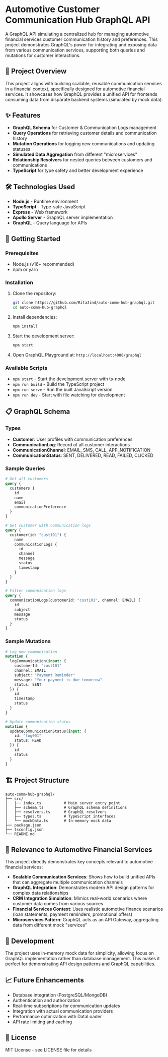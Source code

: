 # Automotive Customer Communication Hub GraphQL API

A GraphQL API simulating a centralized hub for managing automotive financial services customer communication history and preferences. This project demonstrates GraphQL's power for integrating and exposing data from various communication services, supporting both queries and mutations for customer interactions.

## 🎯 Project Overview

This project aligns with building scalable, reusable communication services in a financial context, specifically designed for automotive financial services. It showcases how GraphQL provides a unified API for frontends consuming data from disparate backend systems (simulated by mock data).

## ✨ Features

- **GraphQL Schema** for Customer & Communication Logs management
- **Query Operations** for retrieving customer details and communication history
- **Mutation Operations** for logging new communications and updating statuses
- **Simulated Data Aggregation** from different "microservices"
- **Relationship Resolvers** for nested queries between customers and communications
- **TypeScript** for type safety and better development experience

## 🛠 Technologies Used

- **Node.js** - Runtime environment
- **TypeScript** - Type-safe JavaScript
- **Express** - Web framework
- **Apollo Server** - GraphQL server implementation
- **GraphQL** - Query language for APIs

## 🚀 Getting Started

### Prerequisites

- Node.js (v16+ recommended)
- npm or yarn

### Installation

1. Clone the repository:
   ```bash
   git clone https://github.com/RitaJind/auto-comm-hub-graphql.git
   cd auto-comm-hub-graphql
   ```

2. Install dependencies:
   ```bash
   npm install
   ```

3. Start the development server:
   ```bash
   npm start
   ```

4. Open GraphQL Playground at: `http://localhost:4000/graphql`

### Available Scripts

- `npm start` - Start the development server with ts-node
- `npm run build` - Build the TypeScript project
- `npm run serve` - Run the built JavaScript version
- `npm run dev` - Start with file watching for development

## 📋 GraphQL Schema

### Types

- **Customer**: User profiles with communication preferences
- **CommunicationLog**: Record of all customer interactions
- **CommunicationChannel**: EMAIL, SMS, CALL, APP_NOTIFICATION
- **CommunicationStatus**: SENT, DELIVERED, READ, FAILED, CLICKED

### Sample Queries

```graphql
# Get all customers
query {
  customers {
    id
    name
    email
    communicationPreference
  }
}

# Get customer with communication logs
query {
  customer(id: "cust101") {
    name
    communicationLogs {
      id
      channel
      message
      status
      timestamp
    }
  }
}

# Filter communication logs
query {
  communicationLogs(customerId: "cust101", channel: EMAIL) {
    id
    subject
    message
    status
  }
}
```

### Sample Mutations

```graphql
# Log new communication
mutation {
  logCommunication(input: {
    customerId: "cust101"
    channel: EMAIL
    subject: "Payment Reminder"
    message: "Your payment is due tomorrow"
    status: SENT
  }) {
    id
    timestamp
    status
  }
}

# Update communication status
mutation {
  updateCommunicationStatus(input: {
    id: "log001"
    status: READ
  }) {
    id
    status
  }
}
```

## 🏗 Project Structure

```
auto-comm-hub-graphql/
├── src/
│   ├── index.ts          # Main server entry point
│   ├── schema.ts         # GraphQL schema definitions
│   ├── resolvers.ts      # GraphQL resolvers
│   ├── types.ts          # TypeScript interfaces
│   └── mockData.ts       # In-memory mock data
├── package.json
├── tsconfig.json
└── README.md
```

## 🎯 Relevance to Automotive Financial Services

This project directly demonstrates key concepts relevant to automotive financial services:

- **Scalable Communication Services**: Shows how to build unified APIs that can aggregate multiple communication channels
- **GraphQL Integration**: Demonstrates modern API design patterns for complex data relationships
- **CRM Integration Simulation**: Mimics real-world scenarios where customer data comes from various sources
- **Financial Services Context**: Uses realistic automotive finance scenarios (loan statements, payment reminders, promotional offers)
- **Microservices Pattern**: GraphQL acts as an API Gateway, aggregating data from different mock "services"

## 🔧 Development

The project uses in-memory mock data for simplicity, allowing focus on GraphQL implementation rather than database management. This makes it perfect for demonstrating API design patterns and GraphQL capabilities.

## 📈 Future Enhancements

- Database integration (PostgreSQL/MongoDB)
- Authentication and authorization
- Real-time subscriptions for communication updates
- Integration with actual communication providers
- Performance optimization with DataLoader
- API rate limiting and caching

## 📄 License

MIT License - see LICENSE file for details